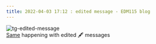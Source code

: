 ```yaml
---
title: 2022-04-03 17:12 : edited message - EDM115 blog
---
```


![tg-edited-message](~/assets/img/blog/2022/04-03-edited-message.webp)  
[Same](https://t.me/EDM115bots/48) happening with edited :fountain_pen: messages
